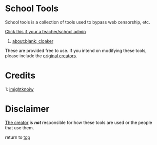 # School Tools
School tools is a collection of tools used to bypass web censorship, etc.

<a onclick="javascript:alert('fuck off!')" href="#">Click this if your a teacher/school admin</a>

<ol>
  <li><a name="1" href="https://sonofa.netlify.app/">about:blank; cloaker</a></li>
</ol>


These are provided free to use.
If you intend on modifying these tools, please include the [original creators][2].

# Credits

1: [imightknoiw][1]
# Disclaimer

[The creator][1] is ___not___ responsible for how these tools are used or the people that use them.

return to [top](#school-tools)

[1]:https://github.com/imightknoiw
[2]:#credits
